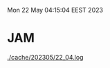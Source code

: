 Mon 22 May 04:15:04 EEST 2023
# JAM
<a href='./cache/202305/22_04.log'>./cache/202305/22_04.log</a>
